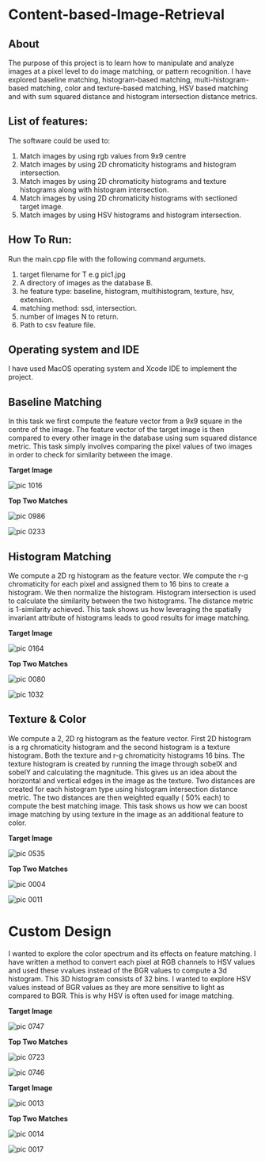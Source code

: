 # Content-based-Image-Retrieval

## About
The purpose of this project is to learn how to manipulate and analyze images at a pixel level to do image matching, or pattern recognition. I have explored baseline matching, histogram-based matching, multi-histogram-based matching, color and texture-based matching, HSV based matching and with sum squared distance and histogram intersection distance metrics. 

## List of features:

The software could be used to:
1. Match images by using rgb values from 9x9 centre
2. Match images by using 2D chromaticity histograms and histogram intersection.
3. Match images by using 2D chromaticity histograms and texture histograms along with histogram intersection.
4. Match images by using 2D chromaticity histograms with sectioned target image.
5. Match images by using HSV histograms and histogram intersection.

## How To Run:
   
   Run the main.cpp file with the following command argumets.
   1. target filename for T e.g pic1.jpg
   2. A directory of images as the database B.
   3. he feature type: baseline, histogram, multihistogram, texture, hsv, extension.
   4. matching method: ssd, intersection.
   5. number of images N to return. 
   6. Path to csv feature file.
      
## Operating system and IDE
   I have used MacOS operating system and Xcode IDE to implement the project.

## Baseline Matching
In this task we first compute the feature vector from a 9x9 square in the centre of the image. The feature vector of the target image is then compared to every other image in the database using sum squared distance metric. This task simply involves comparing the pixel values of two images in order to check for similarity between the image. 

**Target Image**

![pic 1016](https://user-images.githubusercontent.com/44782426/158473440-153a55be-cba7-4e96-b82e-b0be722b022d.jpg)

**Top Two Matches**

![pic 0986](https://user-images.githubusercontent.com/44782426/158473513-ce1bd9ce-09ec-4ed8-8ab4-deccf0aecdaa.jpg)

![pic 0233](https://user-images.githubusercontent.com/44782426/158473541-bbc2b49a-ffbe-4ca5-ad0f-0db674fd03b0.jpg)

## Histogram Matching
We compute a 2D rg histogram as the feature vector. We compute the r-g chromaticity for each pixel and assigned them to 16 bins to create a histogram. We then normalize the histogram. Histogram intersection is used to calculate the similarity between the two histograms. The distance metric is 1-similarity achieved. This task shows us how leveraging the spatially invariant attribute of histograms leads to good results for image matching.

**Target Image**

![pic 0164](https://user-images.githubusercontent.com/44782426/158473852-50c74417-b0eb-4c39-b472-e7dcf808ad26.jpg)

**Top Two Matches**

![pic 0080](https://user-images.githubusercontent.com/44782426/158473933-a4be5a75-0ff3-495e-837f-de4e1c5a6e7b.jpg)

![pic 1032](https://user-images.githubusercontent.com/44782426/158473956-ecf331e2-b147-4aad-b6fa-128e8563213b.jpg)

## Texture & Color
We compute a 2, 2D rg histogram as the feature vector. First 2D histogram is a rg chromaticity histogram and the second histogram is a texture histogram. 
Both the texture and r-g chromaticity histograms 16 bins. The texture histogram is created by running the image through sobelX and sobelY and calculating the magnitude. This gives us an idea about the horizontal and vertical edges in the image as the texture. Two distances are created for each histogram type using histogram intersection distance metric. The two distances are then weighted equally ( 50% each) to compute the best matching image. This task shows us how we can boost image matching by using texture in the image as an additional feature to color.

**Target Image**

![pic 0535](https://user-images.githubusercontent.com/44782426/158474186-1e622f38-faff-4e56-a427-6ffa2bc87166.jpg)

**Top Two Matches**

![pic 0004](https://user-images.githubusercontent.com/44782426/158474233-81238964-a8f8-427d-8334-db61da500731.jpg)

![pic 0011](https://user-images.githubusercontent.com/44782426/158474258-241c8034-7bc7-41d6-912a-095e1174b0d6.jpg)

# Custom Design
I wanted to explore the color spectrum and its effects on feature matching. I have written a method to convert each pixel at RGB channels to HSV values and used these vvalues instead of the BGR values to compute a 3d histogram.
This 3D histogram consists of 32 bins. I wanted to explore HSV values instead of BGR values as they are more sensitive to light as compared to BGR. This is why HSV is often used for image matching.

**Target Image**

![pic 0747](https://user-images.githubusercontent.com/44782426/158474488-741f726b-a849-41e1-ba7e-0f03649d7cdb.jpg)

**Top Two Matches**

![pic 0723](https://user-images.githubusercontent.com/44782426/158474607-341b80ae-7864-4428-86b9-105395891ae5.jpg)

![pic 0746](https://user-images.githubusercontent.com/44782426/158474609-5e592089-2412-404d-bef6-0d6167feadd1.jpg)

**Target Image**

![pic 0013](https://user-images.githubusercontent.com/44782426/158474676-e000443b-1cb8-4332-b194-9c4a27402ac3.jpg)


**Top Two Matches**

![pic 0014](https://user-images.githubusercontent.com/44782426/158474755-1587d6de-2fad-40ad-8256-c56e60b494f8.jpg)

![pic 0017](https://user-images.githubusercontent.com/44782426/158474756-6b4fa2fb-3cc0-4297-a0e2-828417225ea8.jpg)
